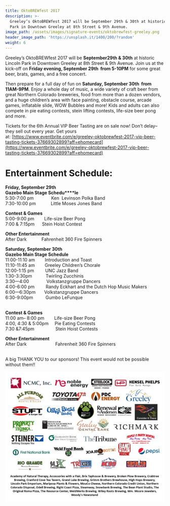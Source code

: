 ```yaml
---
title: OktoBREWfest 2017
description: >-
  Greeley’s OktoBREWfest 2017 will be September 29th & 30th at historic Lincoln
  Park in Downtown Greeley at 8th Street & 9th Avenue.
image_path: /assets/images/signature-events/oktobrewfest-greeley.png
header_image_path: 'https://unsplash.it/1400/200/?random'
weight: 6
---
```



Greeley’s OktoBREWfest 2017 will be **September29th & 30th** at historic Lincoln Park in Downtown Greeley at 8th Street & 9th Avenue. Join us at the kick-off on **Friday evening, September 29th &nbsp;from 5-10PM** for some great beer, brats, games, and a free concert.

Then prepare for a full day of fun on **Saturday, September 30th &nbsp;from 11AM-9PM**. Enjoy a whole day of music, a wide variety of craft beer from great Northern Colorado breweries, food from more than a dozen vendors, and a huge children’s area with face painting, obstacle course, arcade games, inflatable slide, WOW Bubbles and more! Kids and adults can also compete in pie eating contests, stein lifting contests, life-size beer pong and more.&nbsp;

Tickets for the 6th Annual VIP Beer Tasting are on sale now! Don’t delay– they sell out every year. Get yours at:&nbsp;[https://www.eventbrite.com/e/greeley-oktobrewfest-2017-vip-beer-tasting-tickets-37669302899?aff=ehomecard](https://www.eventbrite.com/e/greeley-oktobrewfest-2017-vip-beer-tasting-tickets-37669302899?aff=ehomecard)

# **Entertainment Schedule:**

**Friday, September 29th<br>Gazebo Main Stage Schedu****le**<br>5:30-7:00 pm &nbsp; &nbsp; &nbsp; &nbsp; &nbsp; &nbsp; &nbsp;Ken &nbsp;Levinson Polka Band &nbsp; &nbsp; &nbsp; &nbsp; &nbsp; &nbsp; &nbsp; &nbsp;<br>7:30-10:00 pm &nbsp; &nbsp; &nbsp; &nbsp; &nbsp; &nbsp;Little Moses Jones Band

**Contest & Games**<br>5:00-9:00 pm &nbsp; &nbsp; &nbsp; &nbsp;Life-size Beer Pong<br>7:00 & 7:15pm &nbsp; &nbsp; &nbsp;Stein Hoist Contest

**Other Entertainment**<br>After Dark &nbsp; &nbsp; &nbsp; &nbsp; &nbsp; &nbsp;Fahrenheit 360 Fire Spinners

**Saturday, September 30th<br>Gazebo Main Stage Schedule**<br>11:00-11:10 am &nbsp; &nbsp; &nbsp; &nbsp;Introduction and Toast<br>11:10-11:45 am &nbsp; &nbsp; &nbsp; &nbsp;Greeley Children’s Chorale<br>12:00-1:15 pm &nbsp; &nbsp; &nbsp; &nbsp; UNC Jazz Band&nbsp;<br>1:30-3:30pm &nbsp; &nbsp; &nbsp; &nbsp; &nbsp; Twirling Zucchinis&nbsp;<br>3:30—4:00 &nbsp; &nbsp; &nbsp; &nbsp; &nbsp; &nbsp; &nbsp;Volkstanzgruppe Dancers<br>4:00-6:00 pm &nbsp; &nbsp; &nbsp; &nbsp; Randy Eckhart and the Dutch Hop Music Makers<br>6:00—6:30pm &nbsp; &nbsp; &nbsp; Volkstanzgruppe Dancers<br>6:30-9:00pm &nbsp; &nbsp; &nbsp; &nbsp; &nbsp;Gumbo LeFunque &nbsp; &nbsp;<br>&nbsp;&nbsp; &nbsp; &nbsp; &nbsp; &nbsp; &nbsp; &nbsp; &nbsp; &nbsp; &nbsp;

**Contest & Games**<br>11:00 am– 8:00 pm &nbsp; &nbsp; &nbsp; &nbsp;Life-size Beer Pong<br>4:00, 4:30 & 5:00pm &nbsp; &nbsp; Pie Eating Contests &nbsp; &nbsp;<br>7:30 &7:45pm &nbsp; &nbsp; &nbsp; &nbsp; &nbsp; &nbsp; &nbsp; &nbsp; Stein Hoist Contests &nbsp; &nbsp;

**Other Entertainment**<br>After Dark &nbsp; &nbsp; &nbsp; &nbsp; &nbsp; &nbsp; &nbsp; &nbsp; &nbsp; &nbsp; &nbsp; Fahrenheit 360 Fire Spinners<br>&nbsp;

A big THANK YOU to our sponsors! This event would not be possible without them!!

![](/assets/versions/okt2017-sponsors--for-website---x----1056-864x---.jpg)